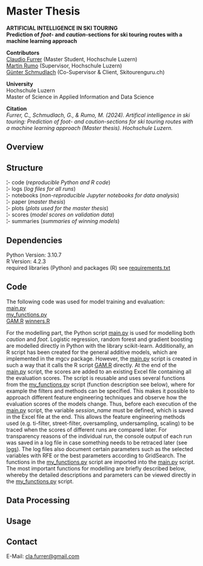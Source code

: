 # Master Thesis
**ARTIFICIAL INTELLIGENCE IN SKI TOURING**  
**Prediction of *foot*- and *caution*-sections for ski touring routes with a machine learning approach**  
  
**Contributors**  
[Claudio Furrer](https://www.linkedin.com/in/furrclaudio/) (Master Student, Hochschule Luzern)  
[Martin Rumo](https://www.linkedin.com/in/martinrumo/) (Supervisor, Hochschule Luzern)  
[Günter Schmudlach](https://info.skitourenguru.ch/index.php/about) (Co-Supervisor & Client, Skitourenguru.ch)  

**University**  
Hochschule Luzern  
Master of Science in Applied Information and Data Science

**Citation**  
*Furrer, C., Schmudlach, G., & Rumo, M. (2024). Artifical intelligence in ski touring: Prediction of foot- and caution-sections for ski touring routes with a machine learning approach (Master thesis). Hochschule Luzern.*

## Overview

## Structure
¦- code (*reproducible Python and R code*)  
¦- logs (*log files for all runs*)  
¦- notebooks (*non-reproducible Jupyter notebooks for data analysis*)  
¦- paper (*master thesis*)  
¦- plots (*plots used for the master thesis*)  
¦- scores (*model scores on validation data*)  
¦- summaries (*summaries of winning models*)  

## Dependencies
Python Version: 3.10.7  
R Version: 4.2.3  
required libraries (Python) and packages (R) see [requirements.txt](https://github.com/skitourenguru/RoutesProperties/blob/main/code/requirements.txt)

## Code
The following code was used for model training and evaluation:  
[main.py](https://github.com/skitourenguru/RoutesProperties/blob/main/code/main.py)  
[my_functions.py](https://github.com/skitourenguru/RoutesProperties/blob/main/code/my_functions.py)  
[GAM.R](https://github.com/skitourenguru/RoutesProperties/blob/main/code/GAM.R) 
[winners.R](https://github.com/skitourenguru/RoutesProperties/blob/main/code/winners.R)  

For the modelling part, the Python script [main.py](https://github.com/skitourenguru/RoutesProperties/blob/main/code/main.py) is used for modelling both *caution* and *foot*. Logistic regression, random forest and gradient boosting are modelled directly in Python with the library scikit-learn. Additionally, an R script has been created for the general additive models, which are implemented in the mgcv package. However, the [main.py](https://github.com/skitourenguru/RoutesProperties/blob/main/code/main.py) script is created in such a way that it calls the R script [GAM.R](https://github.com/skitourenguru/RoutesProperties/blob/main/code/GAM.R) directly. At the end of the [main.py](https://github.com/skitourenguru/RoutesProperties/blob/main/code/main.py) script, the scores are added to an existing Excel file containing all the evaluation scores. The script is reusable and uses several functions from the [my_functions.py](https://github.com/skitourenguru/RoutesProperties/blob/main/code/my_functions.py) script (function description see below), where for example the filters and methods can be specified. This makes it possible to approach different feature engineering techniques and observe how the evaluation scores of the models change. Thus, before each execution of the [main.py](https://github.com/skitourenguru/RoutesProperties/blob/main/code/main.py) script, the variable *session_name* must be defined, which is saved in the Excel file at the end. This allows the feature engineering methods used (e.g. ti-filter, street-filter, oversampling, undersampling, scaling) to be traced when the scores of different runs are compared later. For transparency reasons of the individual run, the console output of each run was saved in a log file in case something needs to be retraced later (see [logs](https://github.com/skitourenguru/RoutesProperties/tree/main/logs)). The log files also document certain parameters such as the selected variables with RFE or the best parameters according to GridSearch. The functions in the [my_functions.py](https://github.com/skitourenguru/RoutesProperties/blob/main/code/my_functions.py) script are imported into the [main.py](https://github.com/skitourenguru/RoutesProperties/blob/main/code/main.py) script. The most important functions for modelling are briefly described below, whereby the detailed descriptions and parameters can be viewed directly in the [my_functions.py](https://github.com/skitourenguru/RoutesProperties/blob/main/code/my_functions.py) script.




## Data Processing


## Usage



## Contact
E-Mail: cla.furrer@gmail.com

